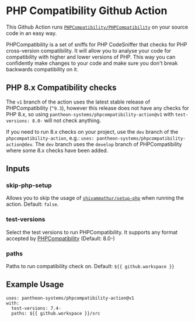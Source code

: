 PHP Compatibility Github Action
===============================

This Github Action runs [`PHPCompatibility/PHPCompatibility`](https://github.com/PHPCompatibility/PHPCompatibility) on your source code in an easy way.

PHPCompatibility is a set of sniffs for PHP CodeSniffer that checks for PHP cross-version compatibility. It will allow you to analyse your code for compatibility with higher and lower versions of PHP. This way you can confidently make changes to your code and make sure you don't break backwards compatibility on it.

## PHP 8.x Compatibility checks
The `v1` branch of the action uses the latest stable release of PHPCompatibility (`^9.3`), however this release does not have any checks for PHP 8.x, so using `pantheon-systems/phpcompatibility-action@v1` with `test-versions: 8.0-` will not check anything. 

If you need to run 8.x checks on your project, use the `dev` branch of the `phpcompatibility-action`, e.g.: `uses: pantheon-systems/phpcompatibility-action@dev`. The `dev` branch uses the `develop` branch of PHPCompatibility where some 8.x checks have been added.

## Inputs

### skip-php-setup

Allows you to skip the usage of [`shivammathur/setup-php`](https://github.com/shivammathur/setup-php) when running the action. Default: `false`.

### test-versions

Select the test versions to run PHPCompatibility. It supports any format accepted by [PHPCompatibility](https://github.com/PHPCompatibility/PHPCompatibility) (Default: 8.0-)

### paths

Paths to run compatibility check on. Default: `${{ github.workspace }}`

## Example Usage

```
uses: pantheon-systems/phpcompatibility-action@v1
with:
  test-versions: 7.4-
  paths: ${{ github.workspace }}/src
```